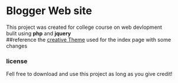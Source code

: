# Blogger Web site
This project was created for college course on web devlopment <br>
bulit using **php** and **jquery** <br>
##reference
the [creative Theme](https://startbootstrap.com/template-overviews/creative/) used for the index page with some changes

### license
Fell free to download and use this project as long as you give credit!
